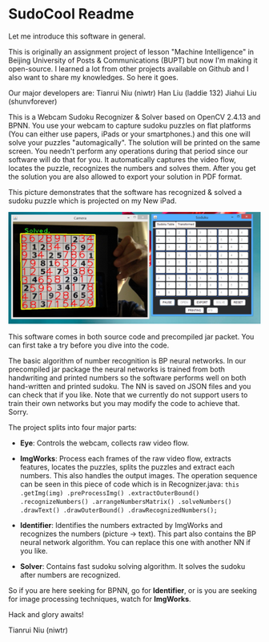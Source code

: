 # SudoCool Readme
Let me introduce this software in general.

This is originally an assignment project of lesson "Machine Intelligence" in Beijing University of Posts & Communications (BUPT) but now I'm making it open-source. I learned a lot from other projects available on Github and I also want to share my knowledges. So here it goes.

Our major developers are:
Tianrui Niu (niwtr)
Han Liu (laddie 132)
Jiahui Liu (shunvforever)


This is a Webcam Sudoku Recognizer & Solver based on OpenCV 2.4.13 and BPNN. You use your webcam to capture sudoku puzzles on flat platforms (You can either use papers, iPads or your smartphones.) and this one will solve your puzzles "automagically". The solution will be printed on the same screen. You needn't perform any operations during that period since our software will do that for you. It automatically captures the video flow, locates the puzzle, recognizes the numbers and solves them. After you get the solution you are also allowed to export your solution in PDF format.

This picture demonstrates that the software has recognized & solved a sudoku puzzle which is projected on my New iPad.

![](https://github.com/niwtr/SudoCool/blob/master/Screenshots/ss1.png)

This software comes in both source code and precompiled jar packet. You can first take a try before you dive into the code.

The basic algorithm of number recognition is BP neural networks. In our precompiled jar package the neural networks is trained from both handwriting and printed numbers so the software performs well on both hand-written and printed sudoku. The NN is saved on JSON files and you can check that if you like. Note that we currently do not support users to train their own networks but you may modify the code to achieve that. Sorry.

The project splits into four major parts:

* **Eye**: Controls the webcam, collects raw video flow.

* **ImgWorks**: Process each frames of the raw video flow, extracts features, locates the puzzles, splits the puzzles and extract each numbers. This also handles the output images. The operation sequence can be seen in this piece of code which is in Recognizer.java: 
`this
                .getImg(img)
                .preProcessImg()
                .extractOuterBound()
                .recognizeNumbers()
                .arrangeNumbersMatrix()
                .solveNumbers()
                .drawText()
                .drawOuterBound()
                .drawRecognizedNumbers();`
                
* **Identifier**: Identifies the numbers extracted by ImgWorks and recognizes the numbers (picture -> text). This part also contains the BP neural network algorithm. You can replace this one with another NN if you like.
* **Solver**: Contains fast sudoku solving algorithm. It solves the sudoku after numbers are recognized.


So if you are here seeking for BPNN, go for **Identifier**, or is you are seeking for image processing techniques, watch for **ImgWorks**. 

Hack and glory awaits!

Tianrui Niu (niwtr)